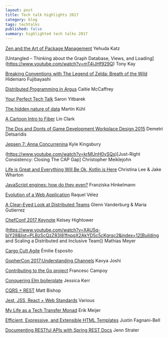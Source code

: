 ```yaml
---
layout: post
title: Tech talk highlights 2017
category: blog
tags: techtalks 
published: false 
summary: highlighted tech talks 2017
---
```

[Zen and the Art of Package Management](https://www.youtube.com/watch?v=Bwk8mdU6-ZY&list=PLgGhdJEbwzoI6sUw_2wTlFHCGPRVoatln&index=12) Yehuda Katz

[Untangled – Thinking about the Graph Database, Views, and Loading]
(https://www.youtube.com/watch?v=mT4jJHf929Q) Tony Kay

[Breaking Conventions with The Legend of Zelda: Breath of the Wild](https://www.youtube.com/watch?v=QyMsF31NdNc) Hidemaro Fujibayashi

[Distributed Programming in Argus](https://www.youtube.com/watch?v=-osjxoiP4rg&feature=youtu.be) Caitie McCaffrey

[Your Perfect Tech Talk](https://www.youtube.com/watch?v=AzVr_nsKoZs&feature=youtu.be) Saron Yitbarek

[The hidden nature of data](https://www.youtube.com/watch?v=f7ODZVmXj-4) Martin Kühl

[A Cartoon Intro to Fiber](https://www.youtube.com/watch?v=ZCuYPiUIONs) Lin Clark

[The Dos and Donts of Game Development Workplace Design 2015](https://www.youtube.com/watch?v=hBcVpRFRIqQ) Demetri Detsaridis

[Jepsen 7: Anna Concurrenina](https://www.youtube.com/watch?v=eSaFVX4izsQ) Kyle Kingsbury

(https://www.youtube.com/watch?v=krMUnH0ySQs)[Just-Right Consistency: Closing The CAP Gap] Christopher Meiklejohn

[Life is Great and Everything Will Be Ok, Kotlin is Here](https://www.youtube.com/watch?v=fPzxfeDJDzY) Christina Lee & Jake Wharton

[JavaScript engines: how do they even?](https://www.youtube.com/watch?v=p-iiEDtpy6I&feature=youtu.be) Franziska Hinkelmann

[Evolution of a Web Application](https://www.youtube.com/watch?v=vY1FQd3l4No) Raquel Vélez

[A Clear-Eyed Look at Distributed Teams](https://www.youtube.com/watch?v=h8MLXbdOyNs) Glenn Vanderburg & Maria Gutierrez

[ChefConf 2017 Keynote](https://www.youtube.com/watch?v=-yTeXCY3iM0) Kelsey Hightower

(https://www.youtube.com/watch?v=XAU5q-biY28&list=PLBzScQzZ83I81fnpqX2AkYD5c5cKgrqc2&index=12[Building and Scaling a Distributed and Inclusive Team]) Mathias Meyer

[Cargo Cult Agile](https://vimeo.com/215516793) Émilie Esposito

[GopherCon 2017:Understanding Channels](https://www.youtube.com/watch?v=KBZlN0izeiY&feature=youtu.be) Kavya Joshi

[Contributing to the Go project](https://www.youtube.com/watch?v=DjZMKKfNVMc) Francesc Campoy

[Conquering Elm boilerplate](https://www.youtube.com/watch?v=kDF1gKJDq6s) Jessica Kerr

[CQRS + REST](https://vimeo.com/235834357) Matt Bishop

[Jest, JSS, React + Web Standards](https://www.youtube.com/watch?v=wrJq0boagko) Various

[My Life as a Tech Transfer Monad](https://www.youtube.com/watch?v=NKeHrApPWlo&index=23&list=PLQ176FUIyIUY6UK1cgVsbdPYA3X5WLam5) Erik Meijer

[Efficient, Expressive, and Extensible HTML Templates](https://www.youtube.com/watch?v=ruql541T7gc&feature=youtu.be) Justin Fagnani-Bell

[Documenting RESTful APIs with Spring REST Docs](https://www.youtube.com/watch?v=CaARz49u1Mc&list=PLSzU7snapMVZ4n5s5glQz4Dd_C3572O_2) Jenn Strater
